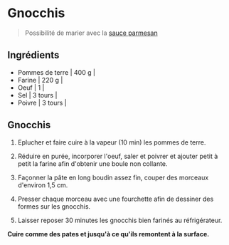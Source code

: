 # Gnocchis

> Possibilité de marier avec la [sauce parmesan](#/sauce-parmesan)

## Ingrédients

- Pommes de terre | 400 g |
- Farine | 220 g |
- Oeuf | 1 |
- Sel | 3 tours |
- Poivre | 3 tours |

## Gnocchis

1. Eplucher et faire cuire à la vapeur (10 min) les pommes de terre.

2. Réduire en purée, incorporer l'oeuf, saler et poivrer et ajouter petit à petit la farine afin d'obtenir une boule non collante.

3. Façonner la pâte en long boudin assez fin, couper des morceaux d'environ 1,5 cm.

4. Presser chaque morceau avec une fourchette afin de dessiner des formes sur les gnocchis.

5. Laisser reposer 30 minutes les gnocchis bien farinés au réfrigérateur.

**Cuire comme des pates et jusqu'à ce qu'ils remontent à la surface.**

